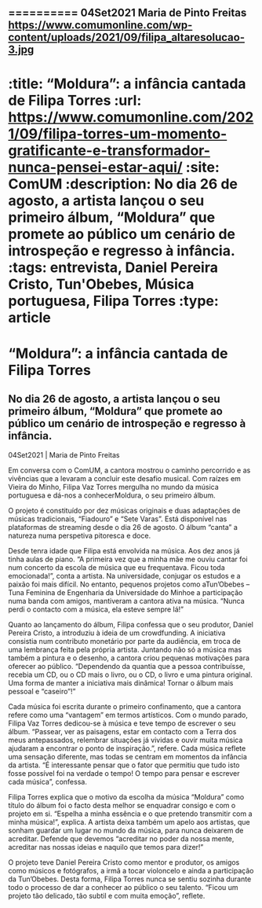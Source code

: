 
==========
04Set2021
Maria de Pinto Freitas
https://www.comumonline.com/wp-content/uploads/2021/09/filipa_altaresolucao-3.jpg
---
:title: “Moldura”: a infância cantada de Filipa Torres
:url: https://www.comumonline.com/2021/09/filipa-torres-um-momento-gratificante-e-transformador-nunca-pensei-estar-aqui/
:site: ComUM
:description: No dia 26 de agosto, a artista lançou o seu primeiro álbum, “Moldura” que promete ao público um cenário de introspeção e regresso à infância.
:tags: entrevista, Daniel Pereira Cristo, Tun'Obebes, Música portuguesa, Filipa Torres
:type: article
==========


# **“Moldura”: a infância cantada de Filipa Torres**

## No dia 26 de agosto, a artista lançou o seu primeiro álbum, “Moldura” que promete ao público um cenário de introspeção e regresso à infância.

04Set2021 | Maria de Pinto Freitas

Em conversa com o ComUM, a cantora mostrou o caminho percorrido e as vivências que a levaram a concluir este desafio musical. Com raízes em Vieira do Minho, Filipa Vaz Torres mergulha no mundo da música portuguesa e dá-nos a conhecerMoldura, o seu primeiro álbum.

O projeto é constituído por dez músicas originais e duas adaptações de músicas tradicionais, “Fiadouro” e “Sete Varas”. Está disponível nas plataformas de streaming desde o dia 26 de agosto. O álbum “canta” a natureza numa perspetiva pitoresca e doce.

Desde tenra idade que Filipa está envolvida na música. Aos dez anos já tinha aulas de piano. “A primeira vez que a minha mãe me ouviu cantar foi num concerto da escola de música que eu frequentava. Ficou toda emocionada!”, conta a artista. Na universidade, conjugar os estudos e a paixão foi mais difícil. No entanto, pequenos projetos como aTun’Obebes – Tuna Feminina de Engenharia da Universidade do Minhoe a participação numa banda com amigos, mantiveram a cantora ativa na música. “Nunca perdi o contacto com a música, ela esteve sempre lá!”

Quanto ao lançamento do álbum, Filipa confessa que o seu produtor, Daniel Pereira Cristo, a introduziu à ideia de um crowdfunding. A iniciativa consistia num contributo monetário por parte da audiência, em troca de uma lembrança feita pela própria artista. Juntando não só a música mas também a pintura e o desenho, a cantora criou pequenas motivações para oferecer ao público. “Dependendo da quantia que a pessoa contribuísse, recebia um CD, ou o CD mais o livro, ou o CD, o livro e uma pintura original. Uma forma de manter a iniciativa mais dinâmica! Tornar o álbum mais pessoal e “caseiro”!”



Cada música foi escrita durante o primeiro confinamento, que a cantora refere como uma “vantagem” em termos artísticos. Com o mundo parado, Filipa Vaz Torres dedicou-se à música e teve tempo de escrever o seu álbum. “Passear, ver as paisagens, estar em contacto com a Terra dos meus antepassados, relembrar situações já vividas e ouvir muita música ajudaram a encontrar o ponto de inspiração.”, refere. Cada música reflete uma sensação diferente, mas todas se centram em momentos da infância da artista. “É interessante pensar que o fator que permitiu que tudo isto fosse possível foi na verdade o tempo! O tempo para pensar e escrever cada música”, confessa.

Filipa Torres explica que o motivo da escolha da música “Moldura” como título do álbum foi o facto desta melhor se enquadrar consigo e com o projeto em si. “Espelha a minha essência e o que pretendo transmitir com a minha música!”, explica. A artista deixa também um apelo aos artistas, que sonham guardar um lugar no mundo da música, para nunca deixarem de acreditar. Defende que devemos “acreditar no poder da nossa mente, acreditar nas nossas ideias e naquilo que temos para dizer!”

O projeto teve Daniel Pereira Cristo como mentor e produtor, os amigos como músicos e fotógrafos, a irmã a tocar violoncelo e ainda a participação da Tun’Obebes. Desta forma, Filipa Torres nunca se sentiu sozinha durante todo o processo de dar a conhecer ao público o seu talento. “Ficou um projeto tão delicado, tão subtil e com muita emoção”, reflete.

